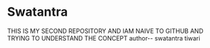 # Swatantra
THIS IS MY SECOND REPOSITORY AND IAM NAIVE TO GITHUB AND TRYING TO UNDERSTAND THE CONCEPT
author-- swatantra tiwari
